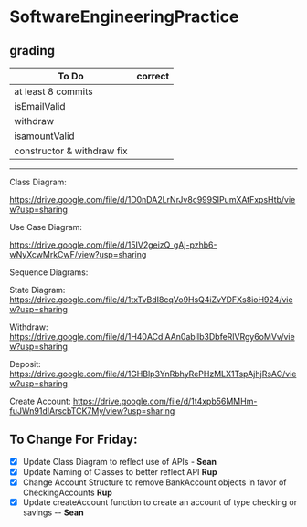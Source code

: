 # SoftwareEngineeringPractice
## grading

To Do | correct
---|---
at least 8 commits|
isEmailValid|
withdraw|
isamountValid|
constructor & withdraw fix|

-------------------
Class Diagram:

https://drive.google.com/file/d/1D0nDA2LrNrJv8c999SIPumXAtFxpsHtb/view?usp=sharing

Use Case Diagram:

https://drive.google.com/file/d/15IV2geizQ_gAj-pzhb6-wNyXcwMrkCwF/view?usp=sharing

Sequence Diagrams:

State Diagram:
https://drive.google.com/file/d/1txTvBdI8cqVo9HsQ4iZvYDFXs8ioH924/view?usp=sharing

Withdraw:
https://drive.google.com/file/d/1H40ACdlAAn0ablIb3DbfeRlVRgy6oMVv/view?usp=sharing

Deposit:
https://drive.google.com/file/d/1GHBlp3YnRbhyRePHzMLX1TspAjhjRsAC/view?usp=sharing

Create Account:
https://drive.google.com/file/d/1t4xpb56MMHm-fuJWn91dIArscbTCK7My/view?usp=sharing


To Change For Friday:
---------------------
- [X] Update Class Diagram to reflect use of APIs - **Sean**
-  [X] Update Naming of Classes to better reflect API **Rup**
- [X] Change Account Structure to remove BankAccount objects in favor of CheckingAccounts **Rup**
- [X] Update createAccount function to create an account of type checking or savings -- **Sean**
